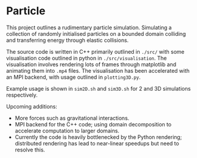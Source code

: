# Particle
This project outlines a rudimentary particle simulation. Simulating a collection of randomly initialised particles on a bounded domain colliding and transferring energy through elastic collisions. 

The source code is written in C++ primarily outlined in `./src/` with some visualisation code outlined in python in `./src/visualisation`. The visualisation involves rendering lots of frames through matplotlib and animating them into `.mp4` files. The visualisation has been accelerated with an MPI backend, with usage outlined in `plotting3D.py`. 

Example usage is shown in `sim2D.sh` and `sim3D.sh` for 2 and 3D simulations respectively. 

Upcoming additions:
  - More forces such as gravitational interactions.
  - MPI backend for the C++ code; using domain decomposition to accelerate computation to larger domains.
  - Currently the code is heavily bottlenecked by the Python rendering; distributed rendering has lead to near-linear speedups but need to resolve this. 

